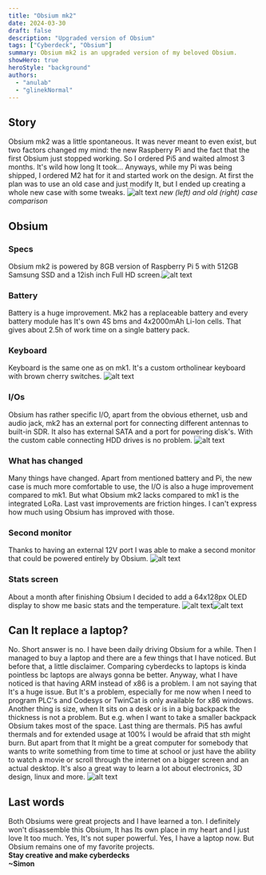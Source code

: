 ```yaml
---
title: "Obsium mk2"
date: 2024-03-30
draft: false
description: "Upgraded version of Obsium"
tags: ["Cyberdeck", "Obsium"]
summary: Obsium mk2 is an upgraded version of my beloved Obsium.
showHero: true
heroStyle: "background"
authors:
  - "anulab"
  - "glinekNormal"
---
```


## Story
Obsium mk2 was a little spontaneous. It was never meant to even exist, but two factors changed my mind: the new Raspberry Pi and the fact that the first Obsium just stopped working. So I ordered Pi5 and waited almost 3 months. It's wild how long It took... Anyways, while my Pi was being shipped, I ordered M2 hat for it and started work on the design. At first the plan was to use an old case and just modify It, but I ended up creating a whole new case with some tweaks.
![alt text](20240307_074038.jpg) *new (left) and old (right) case comparison*

## Obsium
### Specs
Obsium mk2 is powered by 8GB version of Raspberry Pi 5 with 512GB Samsung SSD and a 12ish inch Full HD screen.![alt text](20240307_184442.jpg)

### Battery
Battery is a huge improvement. Mk2 has a replaceable battery and every battery module has It's own 4S bms and 4x2000mAh Li-Ion cells. That gives about 2.5h of work time on a single battery pack.

### Keyboard
Keyboard is the same one as on mk1. It's a custom ortholinear keyboard with brown cherry switches.
![alt text](20230720_095833.jpg)

### I/Os
Obsium has rather specific I/O, apart from the obvious ethernet, usb and audio jack, mk2 has an external port for connecting different antennas to built-in SDR. It also has external SATA and a port for powering disk's. With the custom cable connecting HDD drives is no problem.
![alt text](82579870-690d-4b3b-8919-5b77f80ccd93.jpg)

### What has changed
Many things have changed. Apart from mentioned battery and Pi, the new case is much more comfortable to use, the I/O is also a huge improvement compared to mk1. But what Obsium mk2 lacks compared to mk1 is the integrated LoRa. Last vast improvements are friction hinges. I can't express how much using Obsium has improved with those.

### Second monitor
Thanks to having an external 12V port I was able to make a second monitor that could be powered entirely by Obsium.
![alt text](20240317_130445.jpg)

### Stats screen
About a month after finishing Obsium I decided to add a 64x128px OLED display to show me basic stats and the temperature.
![alt text](received_808391628008093.jpeg)![alt text](20240504_183704.jpg)

## Can It replace a laptop?
No. Short answer is no. I have been daily driving Obsium for a while. Then I managed to buy a laptop and there are a few things that I have noticed. But before that, a little disclaimer. Comparing cyberdecks to laptops is kinda pointless bc laptops are always gonna be better. Anyway, what I have noticed is that having ARM instead of x86 is a problem. I am not saying that It's a huge issue. But It's a problem, especially for me now when I need to program PLC's and Codesys or TwinCat is only available for x86 windows. Another thing is size, when It sits on a desk or is in a big backpack the thickness is not a problem. But e.g. when I want to take a smaller backpack Obsium takes most of the space. Last thing are thermals. Pi5 has awful thermals and for extended usage at 100% I would be afraid that sth might burn. But apart from that It might be a great computer for somebody that wants to write something from time to time at school or just have the ability to watch a movie or scroll through the internet on a bigger screen and an actual desktop. It's also a great way to learn a lot about electronics, 3D design, linux and more.
![alt text](20240906_092130.jpg)

## Last words
Both Obsiums were great projects and I have learned a ton. I definitely won't disassemble this Obsium, It has Its own place in my heart and I just love It too much. Yes, It's not super powerful. Yes, I have a laptop now. But Obsium remains one of my favorite projects.\
**Stay creative and make cyberdecks**\
**~Simon**



